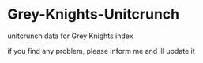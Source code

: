 # Grey-Knights-Unitcrunch
unitcrunch data for Grey Knights index

if you find any problem, please inform me and ill update it
